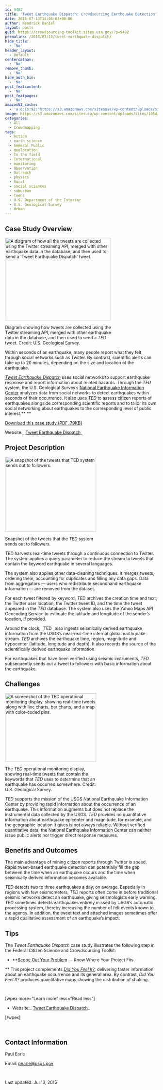 ```yaml
---
id: 9482
title: 'Tweet Earthquake Dispatch: Crowdsourcing Earthquake Detection'
date: 2015-07-13T14:06:03+00:00
author: Kendrick Daniel
layout: posts
guid: https://crowdsourcing-toolkit.sites.usa.gov/?p=9482
permalink: /2015/07/13/tweet-earthquake-dispatch/
hide_title:
  - 'No'
header_layout:
  - Default
centercatnav:
  - 'No'
remove_thumb:
  - 'No'
hide_auth_bio:
  - 'No'
post_featcontent:
  - 'No'
post_featpages:
  - 'No'
amazonS3_cache:
  - 'a:6:{s:92:"https://s3.amazonaws.com/sitesusa/wp-content/uploads/sites/1054/2015/06/casestudy-ted-02.gif";i:7052;s:100:"https://s3.amazonaws.com/sitesusa/wp-content/uploads/sites/1054/2015/06/casestudy-ted-02-300x246.gif";i:7052;s:92:"https://s3.amazonaws.com/sitesusa/wp-content/uploads/sites/1054/2015/06/casestudy-ted-01.gif";i:7042;s:100:"https://s3.amazonaws.com/sitesusa/wp-content/uploads/sites/1054/2015/06/casestudy-ted-01-300x225.gif";i:7042;s:101:"https://s3.amazonaws.com/sitesusa/wp-content/uploads/sites/1054/2015/09/tweet-earthquake-dispatch.pdf";i:25092;s:100:"https://s3.amazonaws.com/sitesusa/wp-content/uploads/sites/1054/2015/06/casestudy-ted-01-400x300.gif";i:7042;}'
image: https://s3.amazonaws.com/sitesusa/wp-content/uploads/sites/1054/2015/07/feature-ted-.jpg
categories:
  - All
  - Crowdmapping
tags:
  - Action
  - earth science
  - General Public
  - geolocation
  - In the field
  - International
  - monitoring
  - Observation
  - Outreach
  - physics
  - Rural
  - social sciences
  - suburban
  - teens
  - U.S. Department of the Interior
  - U.S. Geological Survey
  - Urban
---
```

<figure class="case-study-image"></figure> <figure class="case-study-image"></figure> 

## Case Study Overview

<div id="attachment_7062" style="width: 357px" class="wp-caption alignright">
  <img class="wp-image-7062" src="https://s3.amazonaws.com/sitesusa/wp-content/uploads/sites/672/2015/06/casestudy-ted-main.gif" alt="A diagram of how all the tweets are collected using the Twitter streaming API, merged with other earthquake data in the database, and then used to send a 'Tweet Earthquake Dispatch' tweet." width="347" height="271" />
  
  <p class="wp-caption-text">
    Diagram showing how tweets are collected using the Twitter streaming API, merged with other earthquake data in the database, and then used to send a <em>TED</em> tweet. Credit: U.S. Geological Survey.
  </p>
</div>

Within seconds of an earthquake, many people report what they felt through social networks such as Twitter. By contrast, scientific alerts can take up to 20 minutes, depending on the size and location of the earthquake.

_[Tweet Earthquake Dispatch](http://earthquake.usgs.gov/earthquakes/ted/)_ uses social networks to support earthquake response and report information about related hazards. Through the _TED_ system, the U.S. Geological Survey’s [National Earthquake Information Center](http://earthquake.usgs.gov/contactus/golden/neic.php) analyzes data from social networks to detect earthquakes within seconds of their occurrence. It also uses _TED_ to assess citizen reports of earthquakes alongside corresponding scientific reports and to tailor its own social networking about earthquakes to the corresponding level of public interest.** **

<a href="https://s3.amazonaws.com/sitesusa/wp-content/uploads/sites/1054/2015/09/tweet-earthquake-dispatch.pdf" target="_blank">Download this case study (PDF, 79KB)</a>
  
Website:_ [Tweet Earthquake Dispatch](http://earthquake.usgs.gov/earthquakes/ted/)_

## Project Description

<div id="attachment_7052" style="width: 310px" class="wp-caption alignleft">
  <img class="wp-image-7052 size-medium" src="https://s3.amazonaws.com/sitesusa/wp-content/uploads/sites/1054/2015/06/casestudy-ted-02-300x246.gif" alt="A snapshot of the tweets that TED system sends out to followers." width="300" height="246" />
  
  <p class="wp-caption-text">
    Snapshot of the tweets that the <em>TED</em> system sends out to followers.
  </p>
</div>

_TED_ harvests real-time tweets through a continuous connection to Twitter. The system applies a query parameter to reduce the stream to tweets that contain the keyword earthquake in several languages.

The system also applies other data-cleaning techniques. It merges tweets, ordering them, accounting for duplicates and filling any data gaps. Data from aggregators — users who redistribute secondhand earthquake information — are removed from the dataset.

For each tweet filtered by keyword, _TED_ archives the creation time and text, the Twitter user location, the Twitter tweet ID, and the time the tweet appeared in the _TED_ database. The system also uses the Yahoo Maps API Geocoding Service to estimate the latitude and longitude of the sender’s location, if provided.

Around the clock, _TED _also ingests seismically derived earthquake information from the USGS’s near-real-time internal global earthquake stream. _TED_ archives the earthquake time, region, magnitude and hypocenter (latitude, longitude and depth). It also records the source of the scientifically derived earthquake information.

For earthquakes that have been verified using seismic instruments, _TED_ subsequently sends out a tweet to followers with basic information about the earthquake.

## Challenges

<div id="attachment_7042" style="width: 310px" class="wp-caption alignright">
  <img class="wp-image-7042 size-medium" src="https://s3.amazonaws.com/sitesusa/wp-content/uploads/sites/1054/2015/06/casestudy-ted-01-300x225.gif" alt="A screenshot of the TED operational monitoring display, showing real-time tweets along with line charts, bar charts, and a map with color-coded pins." width="300" height="225" srcset="https://s3.amazonaws.com/sitesusa/wp-content/uploads/sites/1054/2015/06/casestudy-ted-01-300x225.gif 300w, https://s3.amazonaws.com/sitesusa/wp-content/uploads/sites/1054/2015/06/casestudy-ted-01-400x300.gif 400w" sizes="(max-width: 300px) 100vw, 300px" />
  
  <p class="wp-caption-text">
    The <em>TED</em> operational monitoring display, showing real-time tweets that contain the keywords that <em>TED</em> uses to determine that an earthquake has occurred somewhere. Credit: U.S. Geological Survey.
  </p>
</div>

_TED_ supports the mission of the USGS National Earthquake Information Center by providing rapid information about the occurrence of an earthquake. This information augments but does not replace the instrumental data collected by the USGS. _TED_ provides no quantitative information about earthquake epicenter and magnitude, for example, and the geographic location it gives is not always reliable. Without verified quantitative data, the National Earthquake Information Center can neither issue public alerts nor trigger direct response measures.

## Benefits and Outcomes

The main advantage of mining citizen reports through Twitter is speed.  Rapid tweet-based earthquake detection can potentially fill the gap between the time when an earthquake occurs and the time when seismically derived information becomes available.

_TED_ detects two to three earthquakes a day, on average. Especially in regions with few seismometers, _TED_ reports often come in before traditional seismic networks detect an earthquake, giving seismologists early warning. _TED_ sometimes detects earthquakes entirely missed by USGS&#8217;s automatic processing system, thereby increasing the number of felt events known to the agency. In addition, the tweet text and attached images sometimes offer a rapid qualitative assessment of an earthquake&#8217;s impact.

## Tips

The _Tweet Earthquake Dispatch_ case study illustrates the following step in the Federal Citizen Science and Crowdsourcing Toolkit:

  * **[Scope Out Your Problem](//crowdsourcing-toolkit.sites.usa.gov/step-1-scope-out-your-problem) — Know Where Your Project Fits
  
** This project complements _[Did You Feel It?](http://earthquake.usgs.gov/earthquakes/dyfi/),_ delivering faster information about an earthquake occurrence and its general area. By contrast, _Did You Feel It?_ produces quantitative maps showing the distribution of shaking.

&nbsp;

[wpex more=&#8221;Learn more&#8221; less=&#8221;Read less&#8221;]

  * Website:_ [Tweet Earthquake Dispatch](http://earthquake.usgs.gov/earthquakes/ted/)_

[/wpex]

&nbsp;

## Contact Information

Paul Earle
  
Email: <pearle@usgs.gov>
  
</br>

Last updated: <span class="last-modified-timestamp">Jul 13, 2015</span>